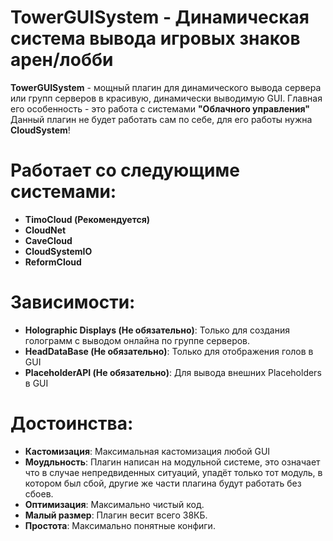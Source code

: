 # TowerGUISystem - Динамическая система вывода игровых знаков арен/лобби

**TowerGUISystem** - мощный плагин для динамического вывода сервера или групп серверов в красивую, динамически выводимую GUI.
Главная его особенность - это работа с системами **"Облачного управления"**
Данный плагин не будет работать сам по себе, для его работы нужна **CloudSystem**!

# Работает со следующиме системами:
 - **TimoCloud (Рекомендуется)**
 - **CloudNet**
 - **CaveCloud**
 - **CloudSystemIO**
 - **ReformCloud**

# Зависимости:
 - **Holographic Displays (Не обязательно)**: Только для создания голограмм с выводом онлайна по группе серверов.
 - **HeadDataBase (Не обязательно)**: Только для отображения голов в GUI
 - **PlaceholderAPI (Не обязательно)**: Для вывода внешних Placeholders в GUI
 
# Достоинства:
 - **Кастомизация**: Максимальная кастомизация любой GUI
 - **Моудльность**: Плагин написан на модульной системе, это означает что в случае непредвиденных ситуаций, упадёт только тот модуль, в котором был сбой, другие же части плагина будут работать без сбоев. 
 - **Оптимизация**: Максимально чистый код.
 - **Малый размер**: Плагин весит всего 38КБ.
 - **Простота**: Максимально понятные конфиги.
